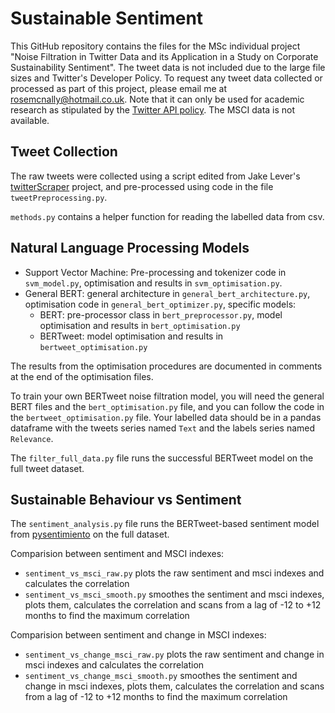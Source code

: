 # Sustainable Sentiment 

This GitHub repository contains the files for the MSc individual project "Noise Filtration in Twitter Data and its Application in a Study on Corporate Sustainability Sentiment". The tweet data is not included due to the large file sizes and Twitter's Developer Policy. To request any tweet data collected or processed as part of this project, please email me at rosemcnally@hotmail.co.uk. Note that it can only be used for academic research as stipulated by the [Twitter API policy](https://developer.twitter.com/en/developer-terms/policy). The MSCI data is not available.

## Tweet Collection

The raw tweets were collected using a script edited from Jake Lever's [twitterScraper](https://github.com/DL-WG/twitterScraper) project, and pre-processed using code in the file `tweetPreprocessing.py`. 

`methods.py` contains a helper function for reading the labelled data from csv.

## Natural Language Processing Models

- Support Vector Machine: Pre-processing and tokenizer code in `svm_model.py`, optimisation and results in `svm_optimisation.py`.
- General BERT: general architecture in `general_bert_architecture.py`, optimisation code in `general_bert_optimizer.py`, specific models:
  - BERT: pre-processor class in `bert_preprocessor.py`, model optimisation and results in `bert_optimisation.py`
  - BERTweet: model optimisation and results in `bertweet_optimisation.py`

The results from the optimisation procedures are documented in comments at the end of the optimisation files.

To train your own BERTweet noise filtration model, you will need the general BERT files and the `bert_optimisation.py` file, and you can follow the code in the `bertweet_optimisation.py` file. Your labelled data should be in a pandas dataframe with the tweets series named `Text` and the labels series named `Relevance`. 

The `filter_full_data.py` file runs the successful BERTweet model on the full tweet dataset.

## Sustainable Behaviour vs Sentiment

The `sentiment_analysis.py` file runs the BERTweet-based sentiment model from [pysentimiento](https://github.com/pysentimiento/pysentimiento) on the full dataset.

Comparision between sentiment and MSCI indexes:
- `sentiment_vs_msci_raw.py` plots the raw sentiment and msci indexes and calculates the correlation
- `sentiment_vs_msci_smooth.py` smoothes the sentiment and msci indexes, plots them, calculates the correlation and scans from a lag of -12 to +12 months to find the maximum correlation

Comparision between sentiment and change in MSCI indexes:
- `sentiment_vs_change_msci_raw.py` plots the raw sentiment and change in msci indexes and calculates the correlation
- `sentiment_vs_change_msci_smooth.py` smoothes the sentiment and change in msci indexes, plots them, calculates the correlation and scans from a lag of -12 to +12 months to find the maximum correlation

